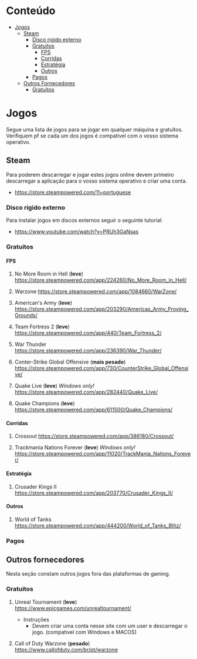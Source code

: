  # Conteúdo  
 
 * [Jogos](#jogos)
    * [Steam](#steam)
        * [Disco rigido externo](#disco-rigido-externo)
        * [Gratuitos](#gratuitos)
            * [FPS](#fps)
            * [Corridas](#corridas)
            * [Estratégia](#estratgia)
            * [Outros](#outros)
        * [Pagos](#pagos)
    * [Outros Fornecedores](#outros-fornecedores)
        * [Gratuitos](#outros-fornecedores)
               
# Jogos

Segue uma lista de jogos para se jogar em qualquer máquina e gratuítos. Verifiquem pf se cada um dos jogos é compativel com o vosso 
sistema operativo.  

## Steam

Para poderem descarregar e jogar estes jogos online devem primeiro descarregar a aplicação para o vosso sistema operativo e 
criar uma conta.

* https://store.steampowered.com/?l=portuguese

### Disco rigido externo

Para instalar jogos em discos externos seguir o seguinte tutorial:

* https://www.youtube.com/watch?v=PRUh3GaNsas

### Gratuitos

#### FPS
1. No More Room in Hell (**leve**) https://store.steampowered.com/app/224260/No_More_Room_in_Hell/

2. Warzone https://store.steampowered.com/app/1084660/WarZone/

3. American's Army (**leve**) https://store.steampowered.com/app/203290/Americas_Army_Proving_Grounds/

4. Team Fortress 2 (**leve**) https://store.steampowered.com/app/440/Team_Fortress_2/

5. War Thunder https://store.steampowered.com/app/236390/War_Thunder/

6. Conter-Strike Global Offensive (**mais pesado**) https://store.steampowered.com/app/730/CounterStrike_Global_Offensive/
    
7. Quake Live (**leve**) _Windows only!_ https://store.steampowered.com/app/282440/Quake_Live/

8. Quake Champions (**leve**) https://store.steampowered.com/app/611500/Quake_Champions/

#### Corridas 

1. Crossout https://store.steampowered.com/app/386180/Crossout/

2. Trackmania Nations Forever (**leve**) _Windows only!_ https://store.steampowered.com/app/11020/TrackMania_Nations_Forever/
    
#### Estratégia

1. Crusader Kings II https://store.steampowered.com/app/203770/Crusader_Kings_II/

#### Outros

1. World of Tanks https://store.steampowered.com/app/444200/World_of_Tanks_Blitz/
### Pagos

## Outros fornecedores

Nesta seção constam outros jogos fora das plataformas de gaming.

### Gratuitos
    
1. Unreal Tournament (**leve**) https://www.epicgames.com/unrealtournament/
    
    * Instruções
        * Devem criar uma conta nesse site com um user e descarregar o jogo. (compativel com Windows e MACOS)

2. Call of Duty Warzone (**pesado**) https://www.callofduty.com/br/pt/warzone

    

